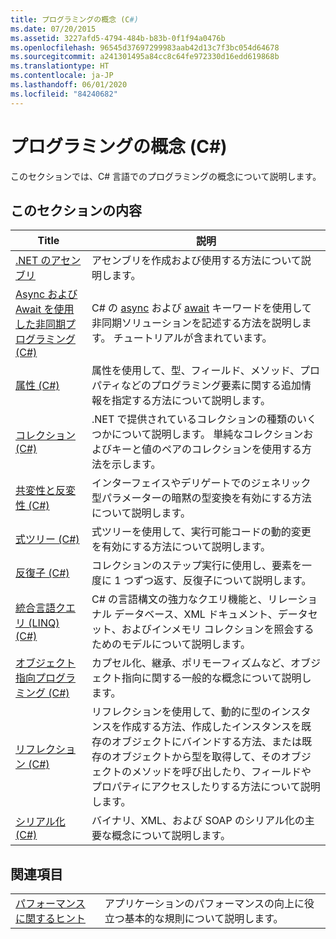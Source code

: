 ```yaml
---
title: プログラミングの概念 (C#)
ms.date: 07/20/2015
ms.assetid: 3227afd5-4794-484b-b83b-0f1f94a0476b
ms.openlocfilehash: 96545d37697299983aab42d13c7f3bc054d64678
ms.sourcegitcommit: a241301495a84cc8c64fe972330d16edd619868b
ms.translationtype: HT
ms.contentlocale: ja-JP
ms.lasthandoff: 06/01/2020
ms.locfileid: "84240682"
---
```

# <a name="programming-concepts-c"></a>プログラミングの概念 (C#)
このセクションでは、C# 言語でのプログラミングの概念について説明します。  
  
## <a name="in-this-section"></a>このセクションの内容  
  
|Title|説明|  
|-----------|-----------------|  
|[.NET のアセンブリ](../../../standard/assembly/index.md)|アセンブリを作成および使用する方法について説明します。|  
|[Async および Await を使用した非同期プログラミング (C#)](./async/index.md)|C# の [async](../../language-reference/keywords/async.md) および [await](../../language-reference/operators/await.md) キーワードを使用して非同期ソリューションを記述する方法を説明します。 チュートリアルが含まれています。|  
|[属性 (C#)](./attributes/index.md)|属性を使用して、型、フィールド、メソッド、プロパティなどのプログラミング要素に関する追加情報を指定する方法について説明します。|  
|[コレクション (C#)](./collections.md)|.NET で提供されているコレクションの種類のいくつかについて説明します。 単純なコレクションおよびキーと値のペアのコレクションを使用する方法を示します。|  
|[共変性と反変性 (C#)](./covariance-contravariance/index.md)|インターフェイスやデリゲートでのジェネリック型パラメーターの暗黙の型変換を有効にする方法について説明します。|  
|[式ツリー (C#)](./expression-trees/index.md)|式ツリーを使用して、実行可能コードの動的変更を有効にする方法について説明します。|  
|[反復子 (C#)](./iterators.md)|コレクションのステップ実行に使用し、要素を一度に 1 つずつ返す、反復子について説明します。|  
|[統合言語クエリ (LINQ) (C#)](./linq/index.md)|C# の言語構文の強力なクエリ機能と、リレーショナル データベース、XML ドキュメント、データセット、およびインメモリ コレクションを照会するためのモデルについて説明します。|  
|[オブジェクト指向プログラミング (C#)](./object-oriented-programming.md)|カプセル化、継承、ポリモーフィズムなど、オブジェクト指向に関する一般的な概念について説明します。|  
|[リフレクション (C#)](./reflection.md)|リフレクションを使用して、動的に型のインスタンスを作成する方法、作成したインスタンスを既存のオブジェクトにバインドする方法、または既存のオブジェクトから型を取得して、そのオブジェクトのメソッドを呼び出したり、フィールドやプロパティにアクセスしたりする方法について説明します。|  
|[シリアル化 (C#)](./serialization/index.md)|バイナリ、XML、および SOAP のシリアル化の主要な概念について説明します。|  
  
## <a name="related-sections"></a>関連項目  
  
|||  
|---|---|  
|[パフォーマンスに関するヒント](../../../framework/performance/performance-tips.md) | アプリケーションのパフォーマンスの向上に役立つ基本的な規則について説明します。|

